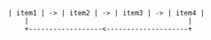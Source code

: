 
       | item1 | -> | item2 | -> | item3 | -> | item4 |
           |                                       |
           +------------------<--------------------+
